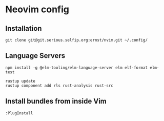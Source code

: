 Neovim config
=============

Installation
------------

    git clone git@git.serious.selfip.org:ernst/nvim.git ~/.config/


Language Servers
----------------

    npm install -g @elm-tooling/elm-language-server elm elf-format elm-test

    rustup update
    rustup component add rls rust-analysis rust-src

Install bundles from inside Vim
-------------------------------

    :PlugInstall
